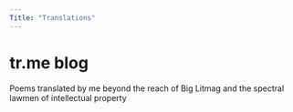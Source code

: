 ```yaml
---
Title: "Translations"
---
```


# tr.me blog

Poems translated by me beyond the reach of Big Litmag and the spectral lawmen of intellectual property

##
